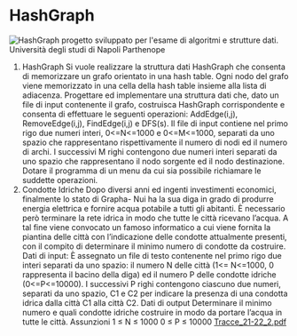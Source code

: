 # HashGraph
![HashGraph](https://user-images.githubusercontent.com/45948978/229579965-8eccc962-180d-49bf-bdc6-fd5e5e7d79d9.jpg)
progetto sviluppato per l'esame di algoritmi e strutture dati. Università degli studi di Napoli Parthenope
1) HashGraph
Si vuole realizzare la struttura dati HashGraph che consenta di memorizzare un grafo
orientato in una hash table. Ogni nodo del grafo viene memorizzato in una cella della
hash table insieme alla lista di adiacenza. Progettare ed implementare una struttura
dati che, dato un file di input contenente il grafo, costruisca HashGraph
corrispondente e consenta di effettuare le seguenti operazioni: AddEdge(i,j),
RemoveEdge(i,j), FindEdge(i,j) e DFS(s). Il file di input contiene nel primo rigo due
numeri interi, 0<=N<=1000 e 0<=M<=1000, separati da uno spazio che
rappresentano rispettivamente il numero di nodi ed il numero di archi. I successivi M
righi contengono due numeri interi separati da uno spazio che rappresentano il nodo
sorgente ed il nodo destinazione. Dotare il programma di un menu da cui sia possibile
richiamare le suddette operazioni.
2) Condotte Idriche
Dopo diversi anni ed ingenti investimenti economici, finalmente lo stato di Grapha-
Nui ha la sua diga in grado di produrre energia elettrica e fornire acqua potabile a
tutti gli abitanti. È necessario però terminare la rete idrica in modo che tutte le città
ricevano l’acqua. A tal fine viene convocato un famoso informatico a cui viene
fornita la piantina delle città con l’indicazione delle condotte attualmente presenti,
con il compito di determinare il minimo numero di condotte da costruire.
Dati di input:
È assegnato un file di testo contenente nel primo rigo due interi separati da uno
spazio: il numero N delle città (1<= N<=1000, 0 rappresenta il bacino della diga) ed
il numero P delle condotte idriche (0<=P<=10000).
I successivi P righi contengono ciascuno due numeri, separati da uno spazio, C1 e C2
per indicare la presenza di una condotta idrica dalla città C1 alla città C2.
Dati di output
Determinare il minimo numero e quali condotte idriche costruire in modo da portare
l’acqua in tutte le città.
Assunzioni
1 ≤ N ≤ 1000
0 ≤ P ≤ 10000
[Tracce_21-22_2.pdf](https://github.com/mimmolg/HashGraph/files/11140729/Tracce_21-22_2.pdf)
